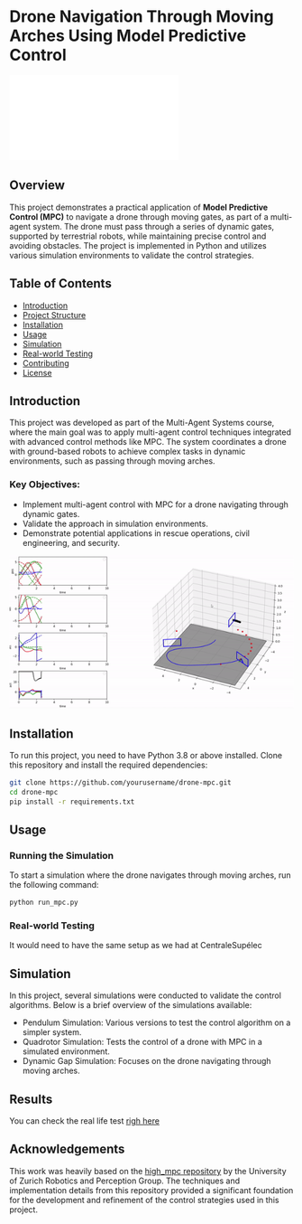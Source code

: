# Drone Navigation Through Moving Arches Using Model Predictive Control

![Project Banner](docs/Model%20Predictive%20Control%20for%20Drones%20Navigating%20Dynamic%20Obstacles.pdf)

## Overview

This project demonstrates a practical application of **Model Predictive Control (MPC)** to navigate a drone through moving gates, as part of a multi-agent system. The drone must pass through a series of dynamic gates, supported by terrestrial robots, while maintaining precise control and avoiding obstacles. The project is implemented in Python and utilizes various simulation environments to validate the control strategies.



## Table of Contents

- [Introduction](#introduction)
- [Project Structure](#project-structure)
- [Installation](#installation)
- [Usage](#usage)
- [Simulation](#simulation)
- [Real-world Testing](#real-world-testing)
- [Contributing](#contributing)
- [License](#license)

## Introduction

This project was developed as part of the Multi-Agent Systems course, where the main goal was to apply multi-agent control techniques integrated with advanced control methods like MPC. The system coordinates a drone with ground-based robots to achieve complex tasks in dynamic environments, such as passing through moving arches.

### Key Objectives:
- Implement multi-agent control with MPC for a drone navigating through dynamic gates.
- Validate the approach in simulation environments.
- Demonstrate potential applications in rescue operations, civil engineering, and security.

![Simulation ](docs/gifs/drone_simulation.gif)


## Installation

To run this project, you need to have Python 3.8 or above installed. Clone this repository and install the required dependencies:

```bash
git clone https://github.com/yourusername/drone-mpc.git
cd drone-mpc
pip install -r requirements.txt
```

## Usage
### Running the Simulation
To start a simulation where the drone navigates through moving arches, run the following command:
```bash
python run_mpc.py
```
### Real-world Testing
It would need to have the same setup as we had at CentraleSupélec


## Simulation
In this project, several simulations were conducted to validate the control algorithms. Below is a brief overview of the simulations available:

- Pendulum Simulation: Various versions to test the control algorithm on a simpler system.
- Quadrotor Simulation: Tests the control of a drone with MPC in a simulated environment.
- Dynamic Gap Simulation: Focuses on the drone navigating through moving arches.

## Results

You can check the real life test [righ here](https://drive.google.com/file/d/1X0S3q_n_pOi_H2q8FrgK08xAch7DzjEj/view?usp=sharing)

## Acknowledgements

This work was heavily based on the [high_mpc repository](https://github.com/uzh-rpg/high_mpc) by the University of Zurich Robotics and Perception Group. The techniques and implementation details from this repository provided a significant foundation for the development and refinement of the control strategies used in this project.
